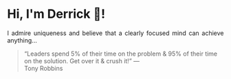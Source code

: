 # Hi, I'm Derrick 👋!
<p align="justify">I admire uniqueness and believe that a clearly focused mind can achieve anything...</p> 
<!-- #quote-start -->
<blockquote>&ldquo;Leaders spend 5% of their time on the problem & 95% of their time on the solution. Get over it & crush it!&rdquo; &mdash; <footer>Tony Robbins</footer></blockquote>
<!-- #quote-end -->
